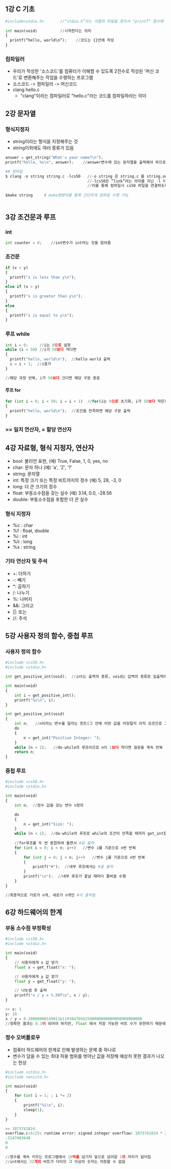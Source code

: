 
## 1강 C 기초  

```python
#include<stdio.h>       //“stdio.h”라는 이름의 파일을 찾아서 “printf” 함수에 접근할 수 있도록 해
 
int main(void)          //시작한다는 의미
{ 
  printf(“hello, world\n”);    //코드는 {}안에 작성
}
```

### 컴파일러
- 우리가 작성한 '소스코드'를 컴퓨터가 이해할 수 있도록 2진수로 작성된 '머신 코드'로 변환해주는 작업을 수행하는 프로그램
- 소스코드 -> 컴파일러 -> 머신코드
- clang hello.c 
  - "clang"이라는 컴파일러로 "hello.c"라는 코드를 컴파일하라는 의미
  
  
  
## 2강 문자열 
### 형식지정자
- string이라는 형식을 지정해주는 것
- string이외에도 여러 종류가 있음

```python
answer = get_string("What's your name?\n");
printf("hello, %s\n", answer);    //answer변수에 있는 문자열을 출력해야 하므로 %s사용

## 컴파일
$ clang -o string string.c -lcs50   //-o string 은 string.c 를 string.out 이라는 머신코드로 저장하도록 하는 명령어
                                    //-lcs50은 “link”라는 의미를 지닌 -l 이라는 인자에 우리가 추가로 포함한 “cs50” 파일을 합친 것
                                    //이를 통해 컴파일시 cs50 파일을 연결하도록 알려줄 수 있습니다.
                                    
$make string     # make명령어를 통해 간단하게 컴파일 수행 가능                                    
                                    
``` 


## 3강 조건문과 루프
### int
```python
int counter = 0;    //int변수가 int라는 것을 알려줌
```
### 조건문
```python
if (x < y)
{
  printf("x is less than y\n");
}
else if (x > y)
{
  printf("x is greater than y\n");
}
else
{
  printf("x is equal to y\n");
}
```
### 루프 while
```python
int i = 0;     //i는 0으로 설정
while (i < 50) //i가 50보다 적다면
{
  printf("hello, world\n");  //hello world 출력
  i = i + 1;  //i증가
}

//해당 과정 반복, i가 50보다 크다면 해당 구문 종료
```

#### 루프 for
```python
for (int i = 0; i < 50; i = i + 1)  //for(i는 0으로 초기화, i가 50보다 작은지, i는 1씩 증가)
{
  printf("hello, world\n");  //조건을 만족하면 해당 구문 출력
}
```
### == 일치 연산자, = 할당 연산자


## 4강 자료형, 형식 지정자, 연산자 
- bool: 불리언 표현, (예) True, False, 1, 0, yes, no
- char: 문자 하나 (예) 'a', 'Z', '?'
- string: 문자열
- int: 특정 크기 또는 특정 비트까지의 정수 (예) 5, 28, -3, 0
- long: 더 큰 크기의 정수
- float: 부동소수점을 갖는 실수 (예) 3.14, 0.0, -28.56
- double: 부동소수점을 포함한 더 큰 실수


### 형식 지정자
- %c : char
- %f : float, double
- %i : int
- %li : long
- %s : string
### 기타 연산자 및 주석
- +:  더하기
- -: 빼기
- *: 곱하기
- /: 나누기
- %: 나머지
- &&: 그리고
- ||: 또는
- //: 주석

## 5강 사용자 정의 함수, 중첩 루프 

### 사용자 정의 함수
```python
#include <cs50.h>
#include <stdio.h>

int get_positive_int(void);  //int는 출력의 종류, void는 입력의 종류로 입출력이 없다면 void로 작성

int main(void)
{
    int i = get_positive_int();
    printf("%i\n", i);
}

int get_positive_int(void)
{
    int n;   //n이라는 변수를 달라는 힌트(그 안에 어떤 값을 저장할지 아직 모르므로 그냥 int n;만 적는 것 -> Garbage Value값을 가짐)
    do
    {
        n = get_int("Positive Integer: ");
    }
    while (n < 1);   //do-while의 루프이므로 n이 1보다 작다면 질문을 계속 반복
    return n;
}
```
### 중첩 루프 

```python
#include <cs50.h>
#include <stdio.h>

int main(void)
{
    int n;  //정수 값을 갖는 변수 n정의

    do
    {
        n = get_int("Size: ");
    }
    while (n < 1);  //do-while의 루프로 while의 조건이 만족할 때까지 get_int함수로 사용자가 입력값을 받아 n에 저장
    
    //for루프를 두 번 중첩하여 돌면서 #을 출력
    for (int i = 0; i < n; i++)   //변수 i를 기준으로 n번 반복
    {
        for (int j = 0; j < n; j++)   //변수 j를 기준으로 n번 반복
        {
            printf("#");  //내부 루프에서는 #을 출력
        }
        printf("\n");  //내부 루프가 끝날 때마다 줄바꿈 수행
    }
}

//최종적으로 가로가 n개, 세로가 n개인 #이 출력됨

```


## 6강 하드웨어의 한계  

### 부동 소수점 부정확성
```python
#include <cs50.h>
#include <stdio.h>

int main(void)
{
    // 사용자에게 x 값 받기
    float x = get_float("x: ");

    // 사용자에게 y 값 받기
    float y = get_float("y: ");

    // 나눗셈 후 출력
    printf("x / y = %.50f\n", x / y);
}

>> x: 1
y: 10
x / y = 0.10000000149011611938476562500000000000000000000000  
//정확한 결과는 0.1이 되어야 하지만, float 에서 저장 가능한 비트 수가 유한하기 때문에 다소 부정확한 결과가 나옴
```
### 정수 오버플로우
- 컴퓨터 하드웨어의 한계로 인해 발생하는 문제 중 하나로
- 변수가 담을 수 있는 최대 허용 범위를 벗어난 값을 저장해 예상치 못한 결과가 나오는 현상

```python
#include <stdio.h>
#include <unistd.h>

int main(void)
{
    for (int i = 1; ; i *= 2)
    {
        printf("%i\n", i);
        sleep(1);
    }
}

>> 1073741824
overflow.c:6:25: runtime error: signed integer overflow: 1073741824 * 2 cannot be represented in type 'int'
-2147483648
0
0

//정수를 계속 키우는 프로그램에서 10억을 넘기자 앞으로 넘어갈 1의 자리가 없어짐
//int에서는 32개의 비트가 다이므 그 이상의 숫자는 저장할 수 없음
```
